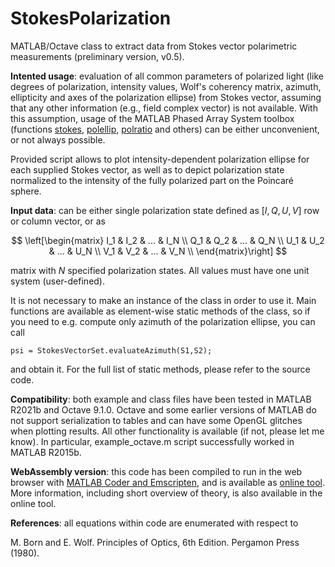 # StokesPolarization
MATLAB/Octave class to extract data from Stokes vector polarimetric measurements (preliminary version, v0.5). 

**Intented usage**: evaluation of all common parameters of polarized light (like degrees of polarization, intensity values, Wolf's coherency matrix, azimuth, ellipticity and axes of the polarization ellipse) from Stokes vector, assuming that any other information (e.g., field complex vector) is not available. With this assumption, usage of the MATLAB Phased Array System toolbox (functions [stokes](https://se.mathworks.com/help/phased/ref/stokes.html), [polellip](https://se.mathworks.com/help/phased/ref/polellip.html), [polratio](https://se.mathworks.com/help/phased/ref/polratio.html) and others) can be either unconvenient, or not always possible. 

Provided script allows to plot intensity-dependent polarization ellipse for each supplied Stokes vector, as well as to depict polarization state normalized to the intensity of the fully polarized part on the Poincaré sphere.

**Input data**: can be either single polarization state defined as $[I,Q,U,V]$ row or column vector, or as

$$
\left[\begin{matrix}
 I_1 & I_2 & ... & I_N \\ 
 Q_1 & Q_2 & ... & Q_N \\ 
 U_1 & U_2 & ... & U_N \\ 
 V_1 & V_2 & ... & V_N \\ 
\end{matrix}\right]
$$

matrix with $N$ specified polarization states. All values must have one unit system (user-defined).

It is not necessary to make an instance of the class in order to use it. Main functions are available as element-wise static methods of the class, so if you need to e.g. compute only azimuth of the polarization ellipse, you can call 
```
psi = StokesVectorSet.evaluateAzimuth(S1,S2);
``` 
and obtain it. For the full list of static methods, please refer to the source code.

**Compatibility**: both example and class files have been tested in MATLAB R2021b and Octave 9.1.0. Octave and some earlier versions of MATLAB do not support serialization to tables and can have some OpenGL glitches when plotting results. All other functionality is available (if not, please let me know). In particular, example_octave.m script successfully worked in MATLAB R2015b.

**WebAssembly version**: this code has been compiled to run in the web browser with [MATLAB Coder and Emscripten](https://www.mathworks.com/matlabcentral/fileexchange/69973-generatejavascriptusingmatlabcoder), and is available as [online tool](https://ilopushenko.github.io/projects/stokes). More information, including short overview of theory, is also available in the online tool.

**References**: all equations within code are enumerated with respect to

M. Born and E. Wolf. Principles of Optics, 6th Edition. Pergamon Press (1980).